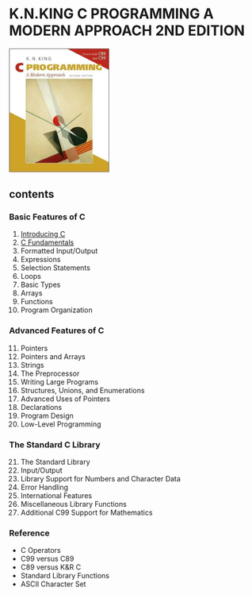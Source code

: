 # K.N.KING C PROGRAMMING A MODERN APPROACH 2ND EDITION

<img src="img.png"  width="40%"/>

## contents

### Basic Features of C

1. [Introducing C](1_Introducing_c/README.md)
2. [C Fundamentals](2_C_Fundamentals/README.md)
3. Formatted Input/Output
4. Expressions
5. Selection Statements
6. Loops
7. Basic Types
8. Arrays
9. Functions
10. Program Organization

### Advanced Features of C

11. Pointers
12. Pointers and Arrays
13. Strings
14. The Preprocessor
15. Writing Large Programs
16. Structures, Unions, and Enumerations
17. Advanced Uses of Pointers
18. Declarations
19. Program Design
20. Low-Level Programming

### The Standard C Library

21. The Standard Library
22. Input/Output
23. Library Support for Numbers and Character Data
24. Error Handling
25. International Features
26. Miscellaneous Library Functions
27. Additional C99 Support for Mathematics

### Reference

- C Operators
- C99 versus C89
- C89 versus K&R C
- Standard Library Functions
- ASCII Character Set